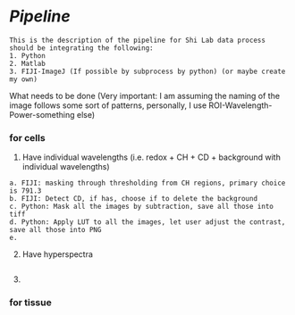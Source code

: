 # ***Pipeline***
```
This is the description of the pipeline for Shi Lab data process
should be integrating the following:
1. Python
2. Matlab
3. FIJI-ImageJ (If possible by subprocess by python) (or maybe create my own)
```
What needs to be done
(Very important: I am assuming the naming of the image follows some sort of patterns, personally, I use ROI-Wavelength-Power-something else)
### for cells
1. Have individual wavelengths (i.e. redox + CH + CD + background with individual wavelengths)
```
a. FIJI: masking through thresholding from CH regions, primary choice is 791.3
b. FIJI: Detect CD, if has, choose if to delete the background
c. Python: Mask all the images by subtraction, save all those into tiff
d. Python: Apply LUT to all the images, let user adjust the contrast, save all those into PNG
e. 
```
2. Have hyperspectra
```

````
3.
### for tissue
